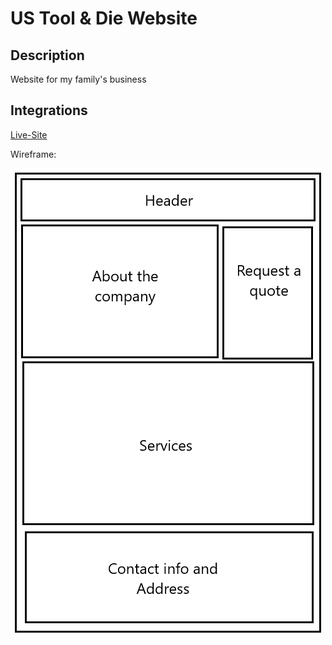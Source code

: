 # US Tool & Die Website

## Description

Website for my family's business

## Integrations

[Live-Site](https://elegant-wozniak-b1f84a.netlify.com)

Wireframe:

![Wireframe](/public/WireFrame1.png)
